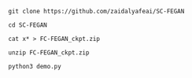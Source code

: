 `
git clone https://github.com/zaidalyafeai/SC-FEGAN `

`cd SC-FEGAN`

`cat x* > FC-FEGAN_ckpt.zip`

`unzip FC-FEGAN_ckpt.zip`

`python3 demo.py`
